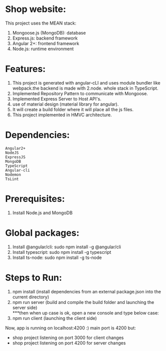 # Shop website:
This project uses the MEAN stack:
1. Mongoose.js (MongoDB): database
2. Express.js: backend framework
3. Angular 2+: frontend framework
4. Node.js: runtime environment

# Features:
1. This project is generated with angular-cLI and uses module bundler like webpack.the backend is made with 2.node. whole stack in TypeScript.
3. Implemented Repository Pattern to communicate with Mongoose.
4. Implemented Express Server to Host API's.
5. use of material design (material library for angular).
6. It will create a build folder where it will place all the js files.
7. This project implemented in HMVC architecture.

# Dependencies:
	Angular2+ 
	NodeJS 
	ExpressJS 
	MongoDB 
	TypeScript 
	Angular-cli 
	Nodemon 
	TsLint 

# Prerequisites:
1. Install Node.js and MongoDB

# Global packages:
1. Install @angular/cli: sudo npm install -g @angular/cli
2. Install typescript: sudo npm install -g typescript
3. Install ts-node: sudo npm install -g ts-node

# Steps to Run: 
1. npm install (install dependencies from an external package.json into the current directory)
2. npm run server (build and compile the build folder and launching the server side) <br>
***then when up case is ok, open a new console and type below case:
3. npm run client (launching the client side)

Now, app is running on localhost:4200 :)
main port is 4200 but:  <br>
- shop project listening on port 3000 for client changes  <br>
- shop project listening on port 4200 for server changes  <br>




